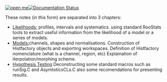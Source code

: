 [![open me](http://swanserver.web.cern.ch/swanserver/images/badge_swan_white_150.png)](https://cern.ch/swanserver/cgi-bin/go/?projurl=https://github.com/roofit-dev/RooStatsWorkbook.git)[![Documentation Status](https://readthedocs.org/projects/roostatsworkbook/badge/?version=latest)](http://roostatsworkbook.readthedocs.io/en/latest/?badge=latest)

These notes (in this form) are separated into 3 chapters:

 - [Likelihoods:](Likelihoods/README.md) profiles, intervals and systematics.
using standard RooStats tools to extract useful information from the likelihood of a model or a series of models. 
 - [Models:](Models/README.md)channels, shapes and normalisations.
Construction of Histfactory objects and exporting workspaces. Definition of Histfactory nomenclature (what is a channel, region, etc) Explaination of iterpolation/morphing scheme.
 - [Hypothesis Testing](HypothesisTesting/README.md) 
Deconstructing some standard macros such as runSig.C and AsymtoticsCLs.C also some recomendations for presenting results. 
